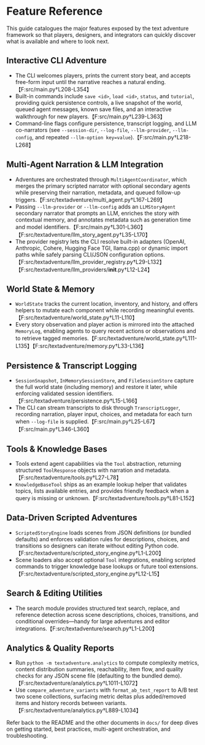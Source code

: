 # Feature Reference

This guide catalogues the major features exposed by the text adventure
framework so that players, designers, and integrators can quickly discover what
is available and where to look next.

## Interactive CLI Adventure

- The CLI welcomes players, prints the current story beat, and accepts free-form
  input until the narrative reaches a natural ending.【F:src/main.py†L208-L354】
- Built-in commands include `save <id>`, `load <id>`, `status`, and `tutorial`,
  providing quick persistence controls, a live snapshot of the world, queued
  agent messages, known save files, and an interactive walkthrough for new
  players.【F:src/main.py†L239-L363】
- Command-line flags configure persistence, transcript logging, and LLM
  co-narrators (see `--session-dir`, `--log-file`, `--llm-provider`,
  `--llm-config`, and repeated `--llm-option key=value`).【F:src/main.py†L218-L268】

## Multi-Agent Narration & LLM Integration

- Adventures are orchestrated through `MultiAgentCoordinator`, which merges the
  primary scripted narrator with optional secondary agents while preserving
  their narration, metadata, and queued follow-up triggers.【F:src/textadventure/multi_agent.py†L167-L269】
- Passing `--llm-provider` or `--llm-config` adds an `LLMStoryAgent` secondary
  narrator that prompts an LLM, enriches the story with contextual memory, and
  annotates metadata such as generation time and model identifiers.【F:src/main.py†L301-L360】【F:src/textadventure/llm_story_agent.py†L35-L170】
- The provider registry lets the CLI resolve built-in adapters (OpenAI,
  Anthropic, Cohere, Hugging Face TGI, llama.cpp) or dynamic import paths while
  safely parsing CLI/JSON configuration options.【F:src/textadventure/llm_provider_registry.py†L29-L132】【F:src/textadventure/llm_providers/__init__.py†L12-L24】

## World State & Memory

- `WorldState` tracks the current location, inventory, and history, and offers
  helpers to mutate each component while recording meaningful events.【F:src/textadventure/world_state.py†L11-L110】
- Every story observation and player action is mirrored into the attached
  `MemoryLog`, enabling agents to query recent actions or observations and to
  retrieve tagged memories.【F:src/textadventure/world_state.py†L111-L135】【F:src/textadventure/memory.py†L33-L136】

## Persistence & Transcript Logging

- `SessionSnapshot`, `InMemorySessionStore`, and `FileSessionStore` capture the
  full world state (including memory) and restore it later, while enforcing
  validated session identifiers.【F:src/textadventure/persistence.py†L15-L166】
- The CLI can stream transcripts to disk through `TranscriptLogger`, recording
  narration, player input, choices, and metadata for each turn when
  `--log-file` is supplied.【F:src/main.py†L25-L67】【F:src/main.py†L346-L360】

## Tools & Knowledge Bases

- Tools extend agent capabilities via the `Tool` abstraction, returning
  structured `ToolResponse` objects with narration and metadata.【F:src/textadventure/tools.py†L27-L78】
- `KnowledgeBaseTool` ships as an example lookup helper that validates topics,
  lists available entries, and provides friendly feedback when a query is
  missing or unknown.【F:src/textadventure/tools.py†L81-L152】

## Data-Driven Scripted Adventures

- `ScriptedStoryEngine` loads scenes from JSON definitions (or bundled defaults)
  and enforces validation rules for descriptions, choices, and transitions so
  designers can iterate without editing Python code.【F:src/textadventure/scripted_story_engine.py†L1-L200】
- Scene loaders also accept optional `Tool` integrations, enabling scripted
  commands to trigger knowledge base lookups or future tool extensions.【F:src/textadventure/scripted_story_engine.py†L12-L15】

## Search & Editing Utilities

- The search module provides structured text search, replace, and reference
  detection across scene descriptions, choices, transitions, and conditional
  overrides—handy for large adventures and editor integrations.【F:src/textadventure/search.py†L1-L200】

## Analytics & Quality Reports

- Run `python -m textadventure.analytics` to compute complexity metrics,
  content distribution summaries, reachability, item flow, and quality checks
  for any JSON scene file (defaulting to the bundled demo).【F:src/textadventure/analytics.py†L1011-L1072】
- Use `compare_adventure_variants` with `format_ab_test_report` to A/B test two
  scene collections, surfacing metric deltas plus added/removed items and
  history records between variants.【F:src/textadventure/analytics.py†L889-L1034】

Refer back to the README and the other documents in `docs/` for deep dives on
getting started, best practices, multi-agent orchestration, and troubleshooting.
